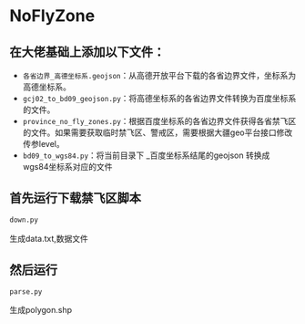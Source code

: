 # NoFlyZone

## 在大佬基础上添加以下文件：
- `各省边界_高德坐标系.geojson`：从高德开放平台下载的各省边界文件，坐标系为高德坐标系。
- `gcj02_to_bd09_geojson.py`：将高德坐标系的各省边界文件转换为百度坐标系的文件。
- `province_no_fly_zones.py`：根据百度坐标系的各省边界文件获得各省禁飞区的文件。如果需要获取临时禁飞区、警戒区，需要根据大疆geo平台接口修改传参level。
- `bd09_to_wgs84.py`：将当前目录下 _百度坐标系结尾的geojson 转换成 wgs84坐标系对应的文件


## 首先运行下载禁飞区脚本
```python
down.py
```
生成data.txt,数据文件

## 然后运行
```python
parse.py
```
生成polygon.shp

